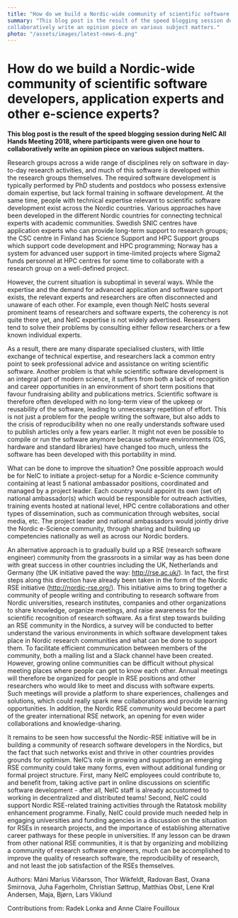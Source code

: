 ```yaml
---
title: "How do we build a Nordic-wide community of scientific software developers, application experts and other e-science experts?"
summary: "This blog post is the result of the speed blogging session during NeIC All Hands Meeting 2018, where participants were given one hour to
collaboratively write an opinion piece on various subject matters."
photo: "/assets/images/latest-news-6.png"
---
```


How do we build a Nordic-wide community of scientific software developers, application experts and other e-science experts?
===============================

__This blog post is the result of the speed blogging session during NeIC All Hands Meeting 2018, where participants were given one hour to collaboratively write an opinion piece on various subject matters.__

Research groups across a wide range of disciplines rely on software in day-to-day research activities, and much of this software is 
developed within the research groups themselves. The required software development is typically performed by PhD students and postdocs who
possess extensive domain expertise, but lack formal training in software development. At the same time, people with technical expertise 
relevant to scientific software development exist across the Nordic countries. Various approaches have been developed in the different 
Nordic countries for connecting technical experts with academic communities. Swedish SNIC centres have application experts who can provide
long-term support to research groups; the CSC centre in Finland has Science Support and HPC Support groups which support code development
and HPC programming; Norway has a system for advanced user support in time-limited projects where Sigma2 funds personnel at HPC centres for
some time to collaborate with a research group on a well-defined project.

However, the current situation is suboptimal in several ways. While the expertise and the demand for advanced application and software 
support exists, the relevant experts and researchers are often disconnected and unaware of each other. For example, even though NeIC hosts
several prominent teams of researchers and software experts, the coherency is not quite there yet, and NeIC expertise is not widely
advertised. Researchers tend to solve their problems by consulting either fellow researchers or a few known individual experts. 


As a result, there are many disparate specialised clusters, with little exchange of technical expertise, and researchers lack a common 
entry point to seek professional advice and assistance on writing scientific software. Another problem is that while scientific software 
development is an integral part of modern science, it suffers from both a lack of recognition and career opportunities in an environment of
short term positions that favour fundraising ability and publications metrics. Scientific software is therefore often developed with no 
long-term view of the upkeep or reusability of the software, leading to unnecessary repetition of effort. This is not just a problem for
the people writing the software, but also adds to the crisis of reproducibility when no one really understands software used to publish 
articles only a few years earlier. It might not even be possible to compile or run the software anymore because software environments 
(OS, hardware and standard libraries) have changed too much, unless the software has been developed with this portability in mind.

What can be done to improve the situation? One possible approach would be for NeIC to initiate a project-setup for a Nordic e-Science 
community containing at least 5 national ambassador positions, coordinated and managed by a project leader.  Each country would appoint 
its own (set of) national ambassador(s) which would be responsible for outreach activities, training events hosted at national level, 
HPC centre collaborations and other types of dissemination, such as communication through websites, social media, etc. The project 
leader and national ambassadors would jointly drive the Nordic e-Science community, through sharing and building up competencies
nationally as well as across our Nordic borders.

An alternative approach is to gradually build up a RSE (research software engineer) community from the grassroots in a similar way as 
has been done with great success in other countries including the UK, Netherlands and Germany (the UK initiative paved the way:
http://rse.ac.uk/). In fact, the first steps along this direction have already been taken in the form of the Nordic RSE initiative 
(http://nordic-rse.org/). This initiative aims to bring together a community of people writing and contributing to research software
from Nordic universities, research institutes, companies and other organizations to share knowledge, organize meetings, and raise 
awareness for the scientific recognition of research software. As a first step towards building an RSE community in the Nordics, a
survey will be conducted to better understand the various environments in which software development takes place in Nordic research 
communities and what can be done to support them. To facilitate efficient communication between members of the community, both a mailing
list and a Slack channel have been created. However, growing online communities can be difficult without physical meeting places where 
people can get to know each other. Annual meetings will therefore be organized for people in RSE positions and other researchers who 
would like to meet and discuss with software experts. Such meetings will provide a platform to share experiences, challenges and 
solutions, which could really spark new collaborations and provide learning opportunities. In addition, the Nordic RSE community would
become a part of the greater international RSE network, an opening for even wider collaborations and knowledge-sharing. 

It remains to be seen how successful the Nordic-RSE initiative will be in building a community of research software developers in the 
Nordics, but the fact that such networks exist and thrive in other countries provides grounds for optimism. NeIC’s role in growing and
supporting an emerging RSE community could take many forms, even without additional funding or formal project structure. First, many
NeIC employees could contribute to, and benefit from, taking active part in online discussions on scientific software development - 
after all, NeIC staff is already accustomed to working in decentralized and distributed teams! Second, NeIC could support Nordic 
RSE-related training activities through the Ratatosk mobility enhancement programme. Finally, NeIC could provide much needed help in
engaging universities and funding agencies in a discussion on the situation for RSEs in research projects, and the importance of 
establishing alternative career pathways for these people in universities. If any lesson can be drawn from other national RSE 
communities, it is that by organizing and mobilizing a community of research software engineers, much can be accomplished to improve the
quality of research software, the reproducibility of research, and not least the job satisfaction of the RSEs themselves.

Authors: Máni Maríus Viðarsson, Thor Wikfeldt, Radovan Bast, Oxana Smirnova, Juha Fagerholm, Christian Søttrup, Matthias Obst, Lene Krøl Andersen, Maja, Bjørn, Lars Viklund

Contributions from: Radek Lonka and Anne Claire Fouilloux 

